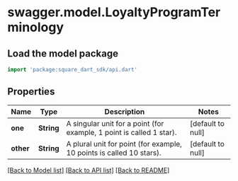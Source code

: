 # swagger.model.LoyaltyProgramTerminology

## Load the model package
```dart
import 'package:square_dart_sdk/api.dart'
```

## Properties
Name | Type | Description | Notes
------------ | ------------- | ------------- | -------------
**one** | **String** | A singular unit for a point (for example, 1 point is called 1 star). | [default to null]
**other** | **String** | A plural unit for point (for example, 10 points is called 10 stars). | [default to null]

[[Back to Model list]](../README.md#documentation-for-models) [[Back to API list]](../README.md#documentation-for-api-endpoints) [[Back to README]](../README.md)

